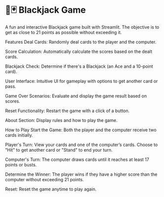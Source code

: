# 🎲🃏 Blackjack Game
A fun and interactive Blackjack game built with Streamlit. The objective is to get as close to 21 points as possible without exceeding it.

Features
Deal Cards: Randomly deal cards to the player and the computer.

Score Calculation: Automatically calculate the scores based on the dealt cards.

Blackjack Check: Determine if there's a Blackjack (an Ace and a 10-point card).

User Interface: Intuitive UI for gameplay with options to get another card or pass.

Game Over Scenarios: Evaluate and display the game result based on scores.

Reset Functionality: Restart the game with a click of a button.

About Section: Display rules and how to play the game.

How to Play
Start the Game: Both the player and the computer receive two cards initially.

Player's Turn: View your cards and one of the computer’s cards. Choose to "Hit" to get another card or "Stand" to end your turn.

Computer's Turn: The computer draws cards until it reaches at least 17 points or busts.

Determine the Winner: The player wins if they have a higher score than the computer without exceeding 21 points.

Reset: Reset the game anytime to play again.
